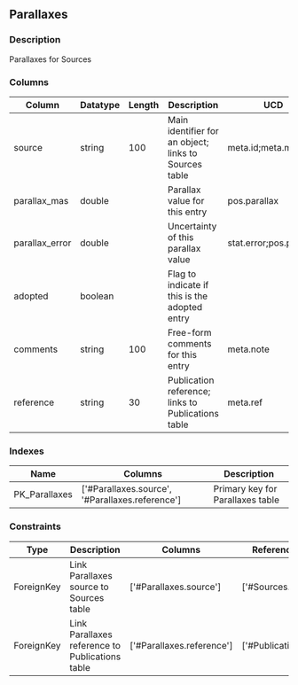 ## Parallaxes
### Description
Parallaxes for Sources
### Columns
| Column | Datatype | Length | Description | UCD | Nullable |
| --- | --- | --- | --- | --- | --- |
| source | string | 100 | Main identifier for an object; links to Sources table | meta.id;meta.main | False |
| parallax_mas | double |  | Parallax value for this entry | pos.parallax | True |
| parallax_error | double |  | Uncertainty of this parallax value | stat.error;pos.parallax | True |
| adopted | boolean |  | Flag to indicate if this is the adopted entry |  | True |
| comments | string | 100 | Free-form comments for this entry | meta.note | True |
| reference | string | 30 | Publication reference; links to Publications table | meta.ref | False |

### Indexes
| Name | Columns | Description |
| --- | --- | --- |
| PK_Parallaxes | ['#Parallaxes.source', '#Parallaxes.reference'] | Primary key for Parallaxes table |

### Constraints
| Type | Description | Columns | Referenced Columns |
| --- | --- | --- | --- |
| ForeignKey | Link Parallaxes source to Sources table | ['#Parallaxes.source'] | ['#Sources.source'] |
| ForeignKey | Link Parallaxes reference to Publications table | ['#Parallaxes.reference'] | ['#Publications.reference'] |

